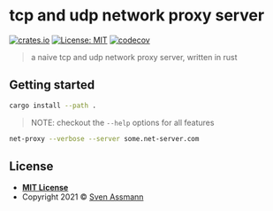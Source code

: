 # tcp and udp network proxy server

[![crates.io](https://img.shields.io/crates/v/net-proxy.svg)](https://crates.io/crates/net-proxy)
[![License: MIT](https://img.shields.io/badge/License-MIT-green.svg)](LICENSE)
[![codecov](https://codecov.io/gh/sassman/net-proxy-rs/branch/main/graph/badge.svg)](https://codecov.io/gh/sassman/net-proxy-rs)

> a naive tcp and udp network proxy server, written in rust

## Getting started

```sh
cargo install --path .
```
> NOTE: checkout the `--help` options for all features

```sh
net-proxy --verbose --server some.net-server.com
```

## License

- **[MIT License](LICENSE)**
- Copyright 2021 © [Sven Assmann](https://www.d34dl0ck.me)
